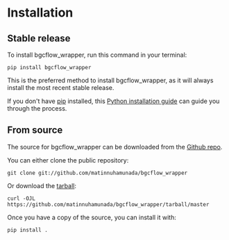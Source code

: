 # Installation

## Stable release

To install bgcflow_wrapper, run this command in your
terminal:

``` console
pip install bgcflow_wrapper
```

This is the preferred method to install bgcflow_wrapper, as it will always install the most recent stable release.

If you don't have [pip][] installed, this [Python installation guide][]
can guide you through the process.

## From source

The source for bgcflow_wrapper can be downloaded from
the [Github repo][].

You can either clone the public repository:

``` console
git clone git://github.com/matinnuhamunada/bgcflow_wrapper
```

Or download the [tarball][]:

``` console
curl -OJL https://github.com/matinnuhamunada/bgcflow_wrapper/tarball/master
```

Once you have a copy of the source, you can install it with:

``` console
pip install .
```

  [pip]: https://pip.pypa.io
  [Python installation guide]: http://docs.python-guide.org/en/latest/starting/installation/
  [Github repo]: https://github.com/%7B%7B%20cookiecutter.github_username%20%7D%7D/%7B%7B%20cookiecutter.project_slug%20%7D%7D
  [tarball]: https://github.com/%7B%7B%20cookiecutter.github_username%20%7D%7D/%7B%7B%20cookiecutter.project_slug%20%7D%7D/tarball/master

